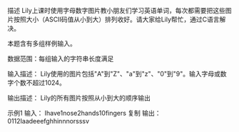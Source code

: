描述
Lily上课时使用字母数字图片教小朋友们学习英语单词，每次都需要把这些图片按照大小（ASCII码值从小到大）排列收好。请大家给Lily帮忙，通过C语言解决。

本题含有多组样例输入。

数据范围：每组输入的字符串长度满足 

输入描述：
Lily使用的图片包括"A"到"Z"、"a"到"z"、"0"到"9"。输入字母或数字个数不超过1024。

输出描述：
Lily的所有图片按照从小到大的顺序输出

示例1
输入：
Ihave1nose2hands10fingers
复制
输出：
0112Iaadeeefghhinnnorsssv
